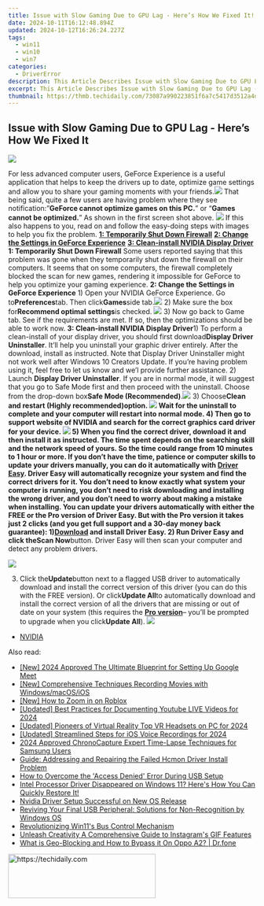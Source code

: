 ```yaml
---
title: Issue with Slow Gaming Due to GPU Lag - Here’s How We Fixed It!
date: 2024-10-11T16:12:48.894Z
updated: 2024-10-12T16:26:24.227Z
tags:
  - win11
  - win10
  - win7
categories:
  - DriverError
description: This Article Describes Issue with Slow Gaming Due to GPU Lag - Here’s How We Fixed It!
excerpt: This Article Describes Issue with Slow Gaming Due to GPU Lag - Here’s How We Fixed It!
thumbnail: https://thmb.techidaily.com/73087a990223851f6a7c5417d3512a4d93ddbbb6cac79840abc644367d7f8449.jpg
---
```


## Issue with Slow Gaming Due to GPU Lag - Here’s How We Fixed It

![](https://images.drivereasy.com/wp-content/uploads/2017/02/img_58a3f4aa4a899.jpg)

For less advanced computer users, GeForce Experience is a useful application that helps to keep the drivers up to date, optimize game settings and allow you to share your gaming moments with your friends.![](https://images.drivereasy.com/wp-content/uploads/2017/02/img_58a3f3016d711.jpg) That being said, quite a few users are having problem where they see notification:”**GeForce cannot optimize games on this PC.**” or “**Games cannot be optimized.**” As shown in the first screen shot above. ![](https://images.drivereasy.com/wp-content/uploads/2017/02/img_58a3f5205d200.jpg) If this also happens to you, read on and follow the easy-doing steps with images to help you fix the problem. [**1: Temporarily Shut Down Firewall**](https://collovinc.sjv.io/jrkzwp) [**2: Change the Settings in GeForce Experience**](https://bluettifr.pxf.io/bax2bv) [**3: Clean-install NVIDIA Display Driver**](https://copa.sjv.io/6eoowq)   **1: Temporarily Shut Down Firewall** Some users reported saying that this problem was gone when they temporarily shut down the firewall on their computers. It seems that on some computers, the firewall completely blocked the scan for new games, rendering it impossible for GeForce to help you optimize your gaming experience.   **2: Change the Settings in GeForce Experience** 1) Open your NVIDIA GeForce Experience. Go to**Preferences**tab. Then click**Games**side tab.![](https://images.drivereasy.com/wp-content/uploads/2017/02/img_58a404079c123.jpg) 2) Make sure the box for**Recommend optimal settings**is checked. ![](https://images.drivereasy.com/wp-content/uploads/2017/02/img_58a404b623091.png) 3) Now go back to Game tab. See if the requirements are met. If so, then the optimizations should be able to work now.   **3: Clean-install NVIDIA Display Driver**1) To perform a clean-install of your display driver, you should first download**Display Driver Uninstaller**. It’ll help you uninstall your graphic driver entirely. After the download, install as instructed. Note that Display Driver Uninstaller might not work well after Windows 10 Creators Update. If you’re having problem using it, feel free to let us know and we’l provide further assistance. 2) Launch **Display Driver Uninstaller**. If you are in normal mode, it will suggest that you go to Safe Mode first and then proceed with the uninstall. Choose from the drop-down box**Safe Mode (Recommended)**.![](https://images.drivereasy.com/wp-content/uploads/2017/02/img_58a40772e54be.png) 3) Choose**Clean and restart (Highly recommended)**option. ![](https://images.drivereasy.com/wp-content/uploads/2017/02/img_58a409a03cfa8.jpg) Wait for the uninstall to complete and your computer will restart into normal mode. 4) Then go to support website of NVIDIA and search for the correct graphics card driver for your device. ![](https://images.drivereasy.com/wp-content/uploads/2017/02/img_58a409fd3ebd4.jpg) 5) When you find the correct driver, download it and then install it as instructed. The time spent depends on the searching skill and the network speed of yours. So the time could range from 10 minutes to 1 hour or more. If you don’t have the time, patience or computer skills to update your drivers manually, you can do it automatically with [Driver Easy](https://tools.techidaily.com/drivereasy/download/). Driver Easy will automatically recognize your system and find the correct drivers for it. You don’t need to know exactly what system your computer is running, you don’t need to risk downloading and installing the wrong driver, and you don’t need to worry about making a mistake when installing. You can update your drivers automatically with either the FREE or the Pro version of Driver Easy. But with the Pro version it takes just 2 clicks (and you get full support and a 30-day money back guarantee): 1)[**Download**](https://tools.techidaily.com/drivereasy/download/) and install Driver Easy. 2) Run Driver Easy and click the**Scan Now**button. Driver Easy will then scan your computer and detect any problem drivers.

![](https://images.drivereasy.com/wp-content/uploads/2017/08/img_59964fe66ed54.png)

3) Click the**Update**button next to a flagged USB driver to automatically download and install the correct version of this driver (you can do this with the FREE version). Or click**Update All**to automatically download and install the correct version of all the drivers that are missing or out of date on your system (this requires the [**Pro version**](https://tools.techidaily.com/drivereasy/download/)– you’ll be prompted to upgrade when you click**Update All**). ![](https://images.drivereasy.com/wp-content/uploads/2017/08/img_59965024bc7a8.jpg)

* [NVIDIA](https://tools.techidaily.com/drivereasy/download/)

<ins class="adsbygoogle"
     style="display:block"
     data-ad-format="autorelaxed"
     data-ad-client="ca-pub-7571918770474297"
     data-ad-slot="1223367746"></ins>

<ins class="adsbygoogle"
     style="display:block"
     data-ad-client="ca-pub-7571918770474297"
     data-ad-slot="8358498916"
     data-ad-format="auto"
     data-full-width-responsive="true"></ins>

<span class="atpl-alsoreadstyle">Also read:</span>
<div><ul>
<li><a href="https://digital-screen-recording.techidaily.com/new-2024-approved-the-ultimate-blueprint-for-setting-up-google-meet/"><u>[New] 2024 Approved The Ultimate Blueprint for Setting Up Google Meet</u></a></li>
<li><a href="https://desktop-recording.techidaily.com/new-comprehensive-techniques-recording-movies-with-windowsmacosios/"><u>[New] Comprehensive Techniques Recording Movies with Windows/macOS/iOS</u></a></li>
<li><a href="https://article-posts.techidaily.com/new-how-to-zoom-in-on-roblox/"><u>[New] How to Zoom in on Roblox</u></a></li>
<li><a href="https://video-capture.techidaily.com/updated-best-practices-for-documenting-youtube-live-videos-for-2024/"><u>[Updated] Best Practices for Documenting Youtube LIVE Videos for 2024</u></a></li>
<li><a href="https://article-posts.techidaily.com/updated-pioneers-of-virtual-reality-top-vr-headsets-on-pc-for-2024/"><u>[Updated] Pioneers of Virtual Reality Top VR Headsets on PC for 2024</u></a></li>
<li><a href="https://visual-screen-recording.techidaily.com/updated-streamlined-steps-for-ios-voice-recordings-for-2024/"><u>[Updated] Streamlined Steps for iOS Voice Recordings for 2024</u></a></li>
<li><a href="https://extra-information.techidaily.com/2024-approved-chronocapture-expert-time-lapse-techniques-for-samsung-users/"><u>2024 Approved ChronoCapture Expert Time-Lapse Techniques for Samsung Users</u></a></li>
<li><a href="https://driver-error.techidaily.com/guide-addressing-and-repairing-the-failed-hcmon-driver-install-problem/"><u>Guide: Addressing and Repairing the Failed Hcmon Driver Install Problem</u></a></li>
<li><a href="https://driver-error.techidaily.com/how-to-overcome-the-access-denied-error-during-usb-setup/"><u>How to Overcome the 'Access Denied' Error During USB Setup</u></a></li>
<li><a href="https://driver-error.techidaily.com/intel-processor-driver-disappeared-on-windows-11-heres-how-you-can-quickly-restore-it/"><u>Intel Processor Driver Disappeared on Windows 11? Here's How You Can Quickly Restore It!</u></a></li>
<li><a href="https://driver-error.techidaily.com/nvidia-driver-setup-successful-on-new-os-release/"><u>Nvidia Driver Setup Successful on New OS Release</u></a></li>
<li><a href="https://driver-error.techidaily.com/reviving-your-final-usb-peripheral-solutions-for-non-recognition-by-windows-os/"><u>Reviving Your Final USB Peripheral: Solutions for Non-Recognition by Windows OS</u></a></li>
<li><a href="https://driver-error.techidaily.com/revolutionizing-win11s-bus-control-mechanism/"><u>Revolutionizing Win11's Bus Control Mechanism</u></a></li>
<li><a href="https://instagram-clips.techidaily.com/unleash-creativity-a-comprehensive-guide-to-instagrams-gif-features/"><u>Unleash Creativity A Comprehensive Guide to Instagram's GIF Features</u></a></li>
<li><a href="https://fake-location.techidaily.com/what-is-geo-blocking-and-how-to-bypass-it-on-oppo-a2-drfone-by-drfone-virtual-android/"><u>What is Geo-Blocking and How to Bypass it On Oppo A2? | Dr.fone</u></a></li>
</ul></div>

<!-- affiliate ads begin -->
<a href="https://laganoo.pxf.io/c/5597632/1484910/16446" target="_top" id="1484910">
  <img src="//a.impactradius-go.com/display-ad/16446-1484910" border="0" alt="https://techidaily.com" width="300" height="90"/>
</a>
<img height="0" width="0" src="https://laganoo.pxf.io/i/5597632/1484910/16446" style="position:absolute;visibility:hidden;" border="0" />
<!-- affiliate ads end -->

